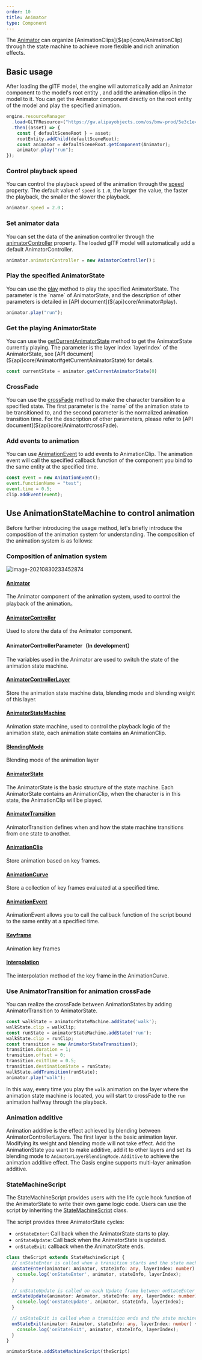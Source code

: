 ```yaml
---
order: 10
title: Animator
type: Component
---
```


The [Animator](${api}core/Animator) can organize [AnimationClips](${api}core/AnimationClip) through the state machine to achieve more flexible and rich animation effects.

<playground src="skeleton-animation.ts"></playground>

## Basic usage
After loading the glTF model, the engine will automatically add an Animator component to the model's root entity , and add the animation clips in the model to it. You can get the Animator component directly on the root entity of the model and play the specified animation.

```typescript
engine.resourceManager
  .load<GLTFResource>("https://gw.alipayobjects.com/os/bmw-prod/5e3c1e4e-496e-45f8-8e05-f89f2bd5e4a4.glb")
  .then((asset) => {
    const { defaultSceneRoot } = asset;
    rootEntity.addChild(defaultSceneRoot);
    const animator = defaultSceneRoot.getComponent(Animator);
    animator.play("run");
});
```

### Control playback speed

You can control the playback speed of the animation through the [speed](${api}core/Animator#speed) property. The default value of `speed` is `1.0`, the larger the value, the faster the playback, the smaller the slower the playback.

```typescript
animator.speed = 2.0；
```

### Set animator data

You can set the data of the animation controller through the [animatorController](${api}core/Animator#animatorController) property. The loaded glTF model will automatically add a default AnimatorController.

```typescript
animator.animatorController = new AnimatorController()；
```

### Play the specified AnimatorState

<playground src="skeleton-animation-play.ts"></playground>

You can use the [play](${api}core/Animator#play) method to play the specified AnimatorState. The parameter is the `name` of AnimatorState, and the description of other parameters is detailed in [API document](${api}core/Animator#play).

```typescript
animator.play("run");
```

### Get the playing AnimatorState

You can use the [getCurrentAnimatorState](${api}core/Animator#getCurrentAnimatorState) method to get the AnimatorState currently playing. The parameter is the layer index `layerIndex` of the AnimatorState, see [API document](${api}core/Animator#getCurrentAnimatorState) for details.

```typescript
const currentState = animator.getCurrentAnimatorState(0)
```

### CrossFade

<playground src="skeleton-animation-crossfade.ts"></playground>

You can use the [crossFade](${api}core/Animator#crossFade) method to make the character transition to a specified state. The first parameter is the `name` of the animation state to be transitioned to, and the second parameter is the normalized animation transition time. For the description of other parameters, please refer to [API document](${api}core/Animator#crossFade).

### Add events to animation

<playground src="animation-event.ts"></playground>

You can use [AnimationEvent](${api}core/AnimationEvent) to add events to AnimationClip. The animation event will call the specified callback function of the component you bind to the same entity at the specified time.

```typescript
const event = new AnimationEvent();
event.functionName = "test";
event.time = 0.5;
clip.addEvent(event);
```

## Use AnimationStateMachine to control animation

Before further introducing the usage method, let's briefly introduce the composition of the animation system for understanding. The composition of the animation system is as follows:

### Composition of animation system

![image-20210830233452874](https://gw.alipayobjects.com/zos/OasisHub/b973418a-cca7-46c9-9298-a54e7d445f70/image-20210830233452874.png)

#### [Animator](${api}core/Animator)
The Animator component of the animation system, used to control the playback of the animation。

#### [AnimatorController](${api}core/AnimatorController)
Used to store the data of the  Animator component.

#### AnimatorControllerParameter（In development）
The variables used in the Animator are used to switch the state of the animation state machine.

#### [AnimatorControllerLayer](${api}core/AnimatorControllerLayer)
Store the animation state machine data, blending mode and blending weight of this layer.

#### [AnimatorStateMachine](${api}core/AnimatorStateMachine)
Animation state machine, used to control the playback logic of the animation state, each animation state contains an AnimationClip.

#### [BlendingMode](${api}core/AnimatorControllerLayer#blendingMode)
Blending mode of the animation layer

#### [AnimatorState](${api}core/AnimatorState)
The AnimatorState is the basic structure of the state machine. Each AnimatorState contains an AnimationClip, when the character is in this state, the AnimationClip will be played.

#### [AnimatorTransition](${api}core/AnimatorTransition)
AnimatorTransition defines when and how the state machine transitions from one state to another.

#### [AnimationClip](${api}core/AnimationClip)
Store animation based on key frames.

#### [AnimationCurve](${api}core/AnimationCurve)
Store a collection of key frames evaluated at a specified time.

#### [AnimationEvent](${api}core/AnimationEvent)
AnimationEvent allows you to call the callback function of the script bound to the same entity at a specified time.

#### [Keyframe](${api}core/KeyFrame)
Animation key frames

#### [Interpolation](${api}core/AnimationCurve#interpolation)
The interpolation method of the key frame in the AnimationCurve.

### Use AnimatorTransition for animation crossFade
You can realize the crossFade between AnimationStates by adding AnimatorTransition to AnimatorState.

```typescript
const walkState = animatorStateMachine.addState('walk');
walkState.clip = walkClip;
const runState = animatorStateMachine.addState('run');
walkState.clip = runClip;
const transition = new AnimatorStateTransition();
transition.duration = 1;
transition.offset = 0;
transition.exitTime = 0.5;
transition.destinationState = runState;
walkState.addTransition(runState);
animator.play("walk");
```
In this way, every time you play the `walk` animation on the layer where the animation state machine is located, you will start to crossFade to the `run` animation halfway through the playback.

### Animation additive

<playground src="skeleton-animation-additive.ts"></playground>

Animation additive is the effect achieved by blending between AnimatorControllerLayers. The first layer is the basic animation layer. Modifying its weight and blending mode will not take effect. Add the AnimationState you want to make additive, add it to other layers and set its blending mode to `AnimatorLayerBlendingMode.Additive` to achieve the animation additive effect. The Oasis engine supports multi-layer animation additive.

### StateMachineScript

<playground src="animation-stateMachineScript.ts"></playground>

The StateMachineScript provides users with the life cycle hook function of the AnimatorState to write their own game logic code. Users can use the script by inheriting the [StateMachineScript](${api}core/StateMachineScript) class.

The script provides three AnimatorState cycles:

- `onStateEnter`: Call back when the AnimatorState starts to play.
- `onStateUpdate`: Call back when the AnimatorState is updated.
- `onStateExit`: callback when the AnimatorState ends.


```typescript
class theScript extends StateMachineScript {
  // onStateEnter is called when a transition starts and the state machine starts to evaluate this state
  onStateEnter(animator: Animator, stateInfo: any, layerIndex: number) {
    console.log('onStateEnter', animator, stateInfo, layerIndex);
  }

  // onStateUpdate is called on each Update frame between onStateEnter and onStateExit callbacks
  onStateUpdate(animator: Animator, stateInfo: any, layerIndex: number) {
    console.log('onStateUpdate', animator, stateInfo, layerIndex);
  }

  // onStateExit is called when a transition ends and the state machine finishes evaluating this state
  onStateExit(animator: Animator, stateInfo: any, layerIndex: number) {
    console.log('onStateExit', animator, stateInfo, layerIndex);
  }
}

animatorState.addStateMachineScript(theScript)
```
